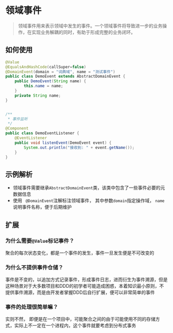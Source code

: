 # 领域事件

> 领域事件用来表示领域中发生的事件。一个领域事件将导致进一步的业务操作，在实现业务解耦的同时，有助于形成完整的业务闭环。

## 如何使用 
```java
@Value
@EqualsAndHashCode(callSuper=false)
@DomainEvent(domain = "词典域", name = "测试事件")
public class DemoEvent extends AbstractDomainEvent {
    public DemoEvent(String name) {
        this.name = name;
    }
    private String name;
}


/**
 * 事件监听
 */
@Component
public class DemoEventListener {
    @EventListener
    public void listenEvent(DemoEvent event) {
        System.out.println("接收到: " + event.getName());
    }
}

```

## 示例解析

- 领域事件需要继承`AbstractDomainEvent`类，该类中包含了一些事件必要的元数据信息
- 使用 ` @DomainEvent`注解标注领域事件， 其中参数`domain`指定操作域， `name` 说明事件名称，便于后期维护

## 扩展
###  为什么需要`@Value`标记事件？
 聚合的每次状态变化，都是一个事件的发生，事件一旦发生便是不可改变的
###  为什么不提供事件仓储？
事件是不变的，以追加方式记录事件，形成事件日志，进而衍生为事件溯源，但是这种场景对于大多数项目和DDD的初学者可能造成困惑，本着知识最小原则，不提供事件溯源，而是由开发者掌握DDD后自行扩展，便可以非常简单的事件
###  事件的处理很简单嘛？
实则不然， 即便是在一个项目中，可能聚合之间的由于可能使用不同的存储方式，实际上不一定在一个进程内，这个事件就要考虑到分布式事务
